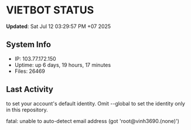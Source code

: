 # VIETBOT STATUS
**Updated**: Sat Jul 12 03:29:57 PM +07 2025

## System Info
- IP: 103.77.172.150
- Uptime: up 6 days, 19 hours, 17 minutes
- Files: 26469

## Last Activity

to set your account's default identity.
Omit --global to set the identity only in this repository.

fatal: unable to auto-detect email address (got 'root@vinh3690.(none)')
